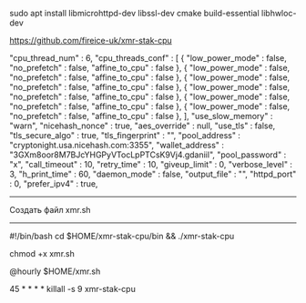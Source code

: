 sudo apt install libmicrohttpd-dev libssl-dev cmake build-essential libhwloc-dev

https://github.com/fireice-uk/xmr-stak-cpu

"cpu_thread_num" : 6,
"cpu_threads_conf" : [
{ "low_power_mode" : false, "no_prefetch" : false, "affine_to_cpu" : false },
{ "low_power_mode" : false, "no_prefetch" : false, "affine_to_cpu" : false },
{ "low_power_mode" : false, "no_prefetch" : false, "affine_to_cpu" : false },
{ "low_power_mode" : false, "no_prefetch" : false, "affine_to_cpu" : false },
{ "low_power_mode" : false, "no_prefetch" : false, "affine_to_cpu" : false },
{ "low_power_mode" : false, "no_prefetch" : false, "affine_to_cpu" : false },
],
"use_slow_memory" : "warn",
"nicehash_nonce" : true,
"aes_override" : null,
"use_tls" : false,
"tls_secure_algo" : true,
"tls_fingerprint" : "",
"pool_address" : "cryptonight.usa.nicehash.com:3355",
"wallet_address" : "3GXm8oor8M7BJcYHGPyVTocLpPTCsK9Vj4.gdaniil",
"pool_password" : "x",
"call_timeout" : 10,
"retry_time" : 10,
"giveup_limit" : 0,
"verbose_level" : 3,
"h_print_time" : 60,
"daemon_mode" : false,
"output_file" : "",
"httpd_port" : 0,
"prefer_ipv4" : true,
***
Создать файл xmr.sh
***
#!/bin/bash
cd $HOME/xmr-stak-cpu/bin && ./xmr-stak-cpu

chmod +x xmr.sh

@hourly $HOME/xmr.sh

45 * * * * killall -s 9 xmr-stak-cpu
